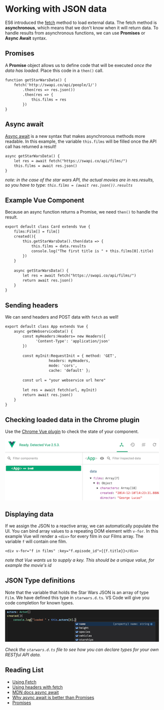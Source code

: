 # Working with JSON data

ES6 introduced the [fetch](https://developer.mozilla.org/en-US/docs/Web/API/Fetch_API/Using_Fetch) method to load external data. The fetch method is **asynchronous**, which means that we don't know when it will return data. To handle results from asynchronous functions, we can use **Promises** or **Async Await** syntax.

## Promises

A **Promise** object allows us to define code that will be executed *once the data has loaded*. Place this code in a `then()` call.
```
function getStarWarsData() {
    fetch('http://swapi.co/api/people/1/')
        .then(res => res.json())
        .then(res => {
            this.films = res
        })
}
```
## Async await

[Async await](https://developer.mozilla.org/en-US/docs/Web/JavaScript/Reference/Statements/async_function) is a new syntax that makes asynchronous methods more readable.
In this example, the variable `this.films` will be filled once the API call has returned a result!

```
async getStarWarsData() {
    let res = await fetch("https://swapi.co/api/films/")
    this.films = await res.json()
}
```

*note: in the case of the star wars API, the actual movies are in res.results, so you have to type: `this.films = (await res.json()).results`*

## Example Vue Component

Because an async function returns a Promise, we need `then()` to handle the result.

```
export default class Card extends Vue {
    films:Film[] = film[]
    created(){
        this.getStarWarsData().then(data => {
            this.films = data.results
            console.log("The first title is " + this.films[0].title)
        })
    }

    async getStarWarsData() {
        let res = await fetch("https://swapi.co/api/films/")
        return await res.json()
    }
}
```

## Sending headers

We can send headers and POST data with `fetch` as well!
```
export default class App extends Vue {
    async getWebserviceData() {
        const myHeaders:Headers= new Headers({
              'Content-Type': 'application/json'
        })

        const myInit:RequestInit = { method: 'GET',
                    headers: myHeaders,
                    mode: 'cors',
                    cache: 'default' };

        const url = "your webservice url here"

        let res = await fetch(url, myInit)
        return await res.json()
    }
}
```
## Checking loaded data in the Chrome plugin

Use the [Chrome Vue plugin](https://chrome.google.com/webstore/detail/vuejs-devtools/nhdogjmejiglipccpnnnanhbledajbpd) to check the state of your component.

![state](./state.png)

## Displaying data

If we assign the JSON to a reactive array, we can automatically populate the UI. You can bind array values to a repeating DOM element with `v-for`. In this example Vue will render a `<div>` for every film in our Films array. The variable `f` will contain one film.
```
<div v-for="f in films" :key="f.episode_id">{{f.title}}</div>
```
*note that Vue wants us to supply a key. This should be a unique value, for example the movie's id*

## JSON Type definitions

Note that the variable that holds the Star Wars JSON is an array of type `Film`. We have defined this type in `starwars.d.ts`. VS Code will give you code completion for known types. 

![actors](dts.png)

*Check the `starwars.d.ts` file to see how you can declare types for your own RESTful API data.*

## Reading List
- [Using Fetch](https://developer.mozilla.org/en-US/docs/Web/API/Fetch_API/Using_Fetch)
- [Using headers with fetch](https://developer.mozilla.org/en-US/docs/Web/API/Headers)
- [MDN docs async await](https://developer.mozilla.org/en-US/docs/Web/JavaScript/Reference/Statements/async_function)
- [Why async await is better than Promises](https://hackernoon.com/6-reasons-why-javascripts-async-await-blows-promises-away-tutorial-c7ec10518dd9)
- [Promises](https://developer.mozilla.org/en-US/docs/Web/JavaScript/Reference/Global_Objects/Promise)